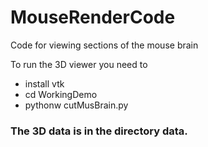 # MouseRenderCode
Code for viewing sections of the mouse brain

To run the 3D viewer you need to 
* install vtk
* cd WorkingDemo
* pythonw cutMusBrain.py

### The 3D data is in the directory data.
